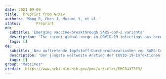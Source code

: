 ```yaml
---
date: 2021-09-09
title:  Preprint from ArXiv 
authors: 'Wang R, Chen J, Hozumi Y, et al.'
status:       Preprint
en:
  subtitle: 'Emerging vaccine-breakthrough SARS-CoV-2 variants'
  description: 'The recent global surge in COVID-19 infections has been fueled by new SARS-CoV-2 variants, namely Alpha, Beta, Gamma, Delta, etc. The molecular mechanism underlying such surge is elusive due to 4,653 non-degenerate mutations on the spike protein, which is the target of most COVID-19 vaccines. The understanding of the molecular mechanism of transmission and evolution is a prerequisite to foresee the trend of emerging vaccine-breakthrough variants and the design of mutation-proof vaccines and monoclonal antibodies. We integrate the genotyping of 1,489,884 SARS-CoV-2 genomes isolates, 130 human antibodies, tens of thousands of mutational data points, topological data analysis, and deep learning to reveal SARS-CoV-2 evolution mechanism and forecast emerging vaccine-escape variants. We show that infectivity-strengthening and antibody-disruptive co-mutations on the S protein RBD can quantitatively explain the infectivity and virulence of all prevailing variants. We demonstrate that Lambda is as infectious as Delta but is more vaccine-resistant. We analyze emerging vaccine-breakthrough co-mutations in 20 countries, including the United Kingdom, the United States, Denmark, Brazil, and Germany, etc. We envision that natural selection through infectivity will continue to be the main mechanism for viral evolution among unvaccinated populations, while antibody disruptive co-mutations will fuel the future growth of vaccine-breakthrough variants among fully vaccinated populations. Finally, we have identified the co-mutations that have the great likelihood of becoming dominant: [A411S, L452R, T478K], [L452R, T478K, N501Y], [V401L, L452R, T478K], [K417N, L452R, T478K], [L452R, T478K, E484K, N501Y], and [P384L, K417N, E484K, N501Y]. We predict they, particularly the last four, will break through existing vaccines. We foresee an urgent need to develop new vaccines that target these co-mutations.'
  tags: []
de: 
  subtitle: 'Neu auftretende Impfstoff-Durchbruchsvarianten von SARS-CoV-2'
  description: 'Der jüngste weltweite Anstieg der COVID-19-Infektionen wurde durch neue SARS-CoV-2-Varianten, nämlich Alpha, Beta, Gamma, Delta usw., ausgelöst. Der molekulare Mechanismus, der diesem Anstieg zugrunde liegt, ist aufgrund von 4.653 nicht degenerierten Mutationen auf dem Spike-Protein, das das Ziel der meisten COVID-19-Impfstoffe ist, schwer zu verstehen. Das Verständnis des molekularen Mechanismus der Übertragung und der Evolution ist eine Voraussetzung für die Vorhersage der Entwicklung von Impfstoff-Durchbruchsvarianten und für die Entwicklung von mutationssicheren Impfstoffen und monoklonalen Antikörpern. Wir integrieren die Genotypisierung von 1.489.884 SARS-CoV-2-Genom-Isolaten, 130 menschliche Antikörper, Zehntausende von Mutationsdatenpunkten, topologische Datenanalyse und Deep Learning, um den Evolutionsmechanismus von SARS-CoV-2 aufzudecken und aufkommende Impfstoff-Durchbruchsvarianten vorherzusagen. Wir zeigen, dass infektiösitätsverstärkende und antikörperstörende Ko-Mutationen auf dem S-Protein RBD die Infektiosität und Virulenz aller vorherrschenden Varianten quantitativ erklären können. Wir zeigen, dass Lambda genauso infektiös ist wie Delta, aber resistenter gegen Impfstoffe. Wir analysieren neu auftretende Impfstoff-Durchbruch-Ko-Mutationen in 20 Ländern, darunter das Vereinigte Königreich, die Vereinigten Staaten, Dänemark, Brasilien und Deutschland usw. Wir gehen davon aus, dass die natürliche Selektion durch Infektiosität weiterhin der wichtigste Mechanismus für die virale Evolution in ungeimpften Populationen sein wird, während Antikörper-disruptive Ko-Mutationen das künftige Wachstum von Impfstoff-Durchbruch-Varianten in vollständig geimpften Populationen fördern werden. Schließlich haben wir die Ko-Mutationen identifiziert, bei denen die Wahrscheinlichkeit groß ist, dass sie dominant werden: [A411S, L452R, T478K], [L452R, T478K, N501Y], [V401L, L452R, T478K], [K417N, L452R, T478K], [L452R, T478K, E484K, N501Y], und [P384L, K417N, E484K, N501Y]. Wir gehen davon aus, dass sie, insbesondere die letzten vier, die bestehenden Impfstoffe durchbrechen werden. Wir sehen die dringende Notwendigkeit, neue Impfstoffe zu entwickeln, die auf diese Ko-Mutationen abzielen.'
  tags: []
group: "Vaccines"
credit:  https://www.ncbi.nlm.nih.gov/pmc/articles/PMC8437313/
---
```

